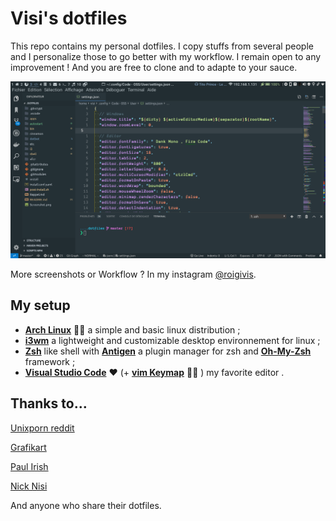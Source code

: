 # Visi's dotfiles

This repo contains my personal dotfiles. I copy stuffs from several people and I personalize those to go better with my workflow. I remain open to any improvement ! And you are free to clone and to adapte to your sauce.

![Screenshot](Screenshot.png)

More screenshots or Workflow ? In my instagram [@roigivis](https://instagram.com/roigivis).

## My setup

- **[Arch Linux](https://archlinux.com/)** 👌🏿 a simple and basic linux distribution ;
- **[i3wm](https://i3wm.org/)** a lightweight and customizable desktop environnement for linux ;
- **[Zsh](https://www.zsh.org/)** like shell with **[Antigen](http://antigen.sharats.me/)** a plugin manager for zsh and **[Oh-My-Zsh](http://ohmyz.sh/)** framework ;
- **[Visual Studio Code](https://code.visualstudio.com/)** ♥ (+ **[vim Keymap](https://github.com/VSCodeVim/Vim)** 💪🏿 ) my favorite editor .

## Thanks to…

[Unixporn reddit](https://www.reddit.com/r/unixporn/)

[Grafikart](https://github.com/Grafikart/dotfiles)

[Paul Irish](https://github.com/paulirish/dotfiles)

[Nick Nisi](https://github.com/nicknisi/dotfiles)

And anyone who share their dotfiles.
